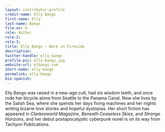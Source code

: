 ```yaml
---
layout: contributor-profile
credit-name: Elly Bangs
first-name: Elly
last-name: Bangs
file-as: b
role: Author
role-2:
role-3:
title: Elly Bangs — Work in Fireside
description:
twitter-handle: elly_bangs
profile-pic: elly-bangs.jpg
website-url: elbangs.com
short-name: elly-bangs
permalink: elly-bangs
bio-spanish:
---
```

Elly Bangs was raised in a new-age cult, had six wisdom teeth, and once rode her bicycle alone from Seattle to the Panama Canal. Now she lives by the Salish Sea, where she spends her days fixing machines and her nights writing bizarre love stories and hopeful dystopias. Her short fiction has appeared in _Clarkesworld Magazine_, _Beneath Ceaseless Skies_, and _Strange Horizons_, and her debut postapocalyptic cyberpunk novel is on its way from Tachyon Publications.

